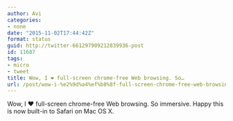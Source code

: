 ```yaml
---
author: Avi
categories:
- none
date: "2015-11-02T17:44:42Z"
format: status
guid: http://twitter-661297909212839936-post
id: 11687
tags:
- micro
- tweet
title: Wow, I ❤️ full-screen chrome-free Web browsing. So…
url: /post/wow-i-%e2%9d%a4%ef%b8%8f-full-screen-chrome-free-web-browsing-so/
---
```

Wow, I ❤️ full-screen chrome-free Web browsing. So immersive. Happy this is now built-in to Safari on Mac OS X.